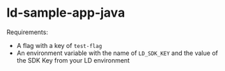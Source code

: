 # ld-sample-app-java

Requirements:
* A flag with a key of `test-flag`
* An environment variable with the name of `LD_SDK_KEY` and the value of the SDK Key from your LD environment
